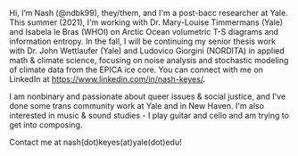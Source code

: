 Hi, I’m Nash (@ndbk99), they/them, and I'm a post-bacc researcher at Yale. This summer (2021), I'm working with Dr. Mary-Louise Timmermans (Yale) and Isabela le Bras (WHOI) on Arctic Ocean volumetric T-S diagrams and information entropy. In the fall, I will be continuing my senior thesis work with Dr. John Wettlaufer (Yale) and Ludovico Giorgini (NORDITA) in applied math & climate science, focusing on noise analysis and stochastic modeling of climate data from the EPICA ice core.  You can connect with me on LinkedIn at https://www.linkedin.com/in/nash-keyes/.

I am nonbinary and passionate about queer issues & social justice, and I've done some trans community work at Yale and in New Haven. I'm also interested in music & sound studies - I play guitar and cello and am trying to get into composing. 

Contact me at nash(dot)keyes(at)yale(dot)edu!

<!---
ndbk99/ndbk99 is a ✨ special ✨ repository because its `README.md` (this file) appears on your GitHub profile.
You can click the Preview link to take a look at your changes.
--->
